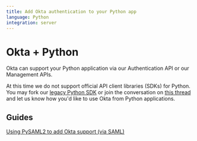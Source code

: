 ```yaml
---
title: Add Okta authentication to your Python app
language: Python
integration: server
---
```


# Okta + Python

Okta can support your Python application via our Authentication API or our Management APIs.

At this time we do not support official API client libraries (SDKs) for Python. You may fork our [legacy Python SDK](https://github.com/okta/okta-sdk-python) or join the conversation on [this thread](https://devforum.okta.com/t/python-support-feedback/1778) and let us know how you'd like to use Okta from Python applications.

## Guides

<p><a href='pysaml2'>Using PySAML2 to add Okta support (via SAML)</a></p>
